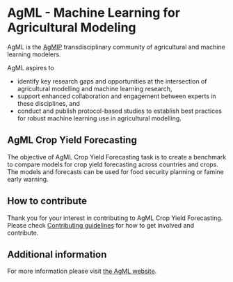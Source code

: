 # AgML - Machine Learning for Agricultural Modeling

AgML is the [AgMIP](https://agmip.org/) transdisciplinary community of agricultural and machine learning modelers.

AgML aspires to
* identify key research gaps and opportunities at the intersection of agricultural modelling and machine learning research,
* support enhanced collaboration and engagement between experts in these disciplines, and
* conduct and publish protocol-based studies to establish best practices for robust machine learning use in agricultural modelling.

## AgML Crop Yield Forecasting
The objective of AgML Crop Yield Forecasting task is to create a benchmark to compare models for crop yield forecasting across countries and crops. The models and forecasts can be used for food security planning or famine early warning.

## How to contribute
Thank you for your interest in contributing to AgML Crop Yield Forecasting. Please check [Contributing guidelines](CONTRIBUTING.md) for how to get involved and contribute.

## Additional information
For more information please visit [the AgML website](https://www.agml.org/).